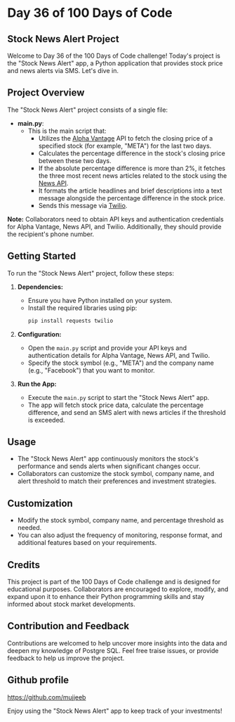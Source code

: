 # Day 36 of 100 Days of Code

## Stock News Alert Project

Welcome to Day 36 of the 100 Days of Code challenge! Today's project is the "Stock News Alert" app, a Python application that provides stock price and news alerts via SMS. Let's dive in.

## Project Overview

The "Stock News Alert" project consists of a single file:

- **main.py**:
  - This is the main script that:
    - Utilizes the [Alpha Vantage](https://www.alphavantage.co/) API to fetch the closing price of a specified stock (for example, "META") for the last two days.
    - Calculates the percentage difference in the stock's closing price between these two days.
    - If the absolute percentage difference is more than 2%, it fetches the three most recent news articles related to the stock using the [News API](https://newsapi.org/).
    - It formats the article headlines and brief descriptions into a text message alongside the percentage difference in the stock price.
    - Sends this message via [Twilio](https://www.twilio.com/).

**Note:** Collaborators need to obtain API keys and authentication credentials for Alpha Vantage, News API, and Twilio. Additionally, they should provide the recipient's phone number.

## Getting Started

To run the "Stock News Alert" project, follow these steps:

1. **Dependencies:**
   - Ensure you have Python installed on your system.
   - Install the required libraries using pip:
     ```bash
     pip install requests twilio
     ```

2. **Configuration:**
   - Open the `main.py` script and provide your API keys and authentication details for Alpha Vantage, News API, and Twilio.
   - Specify the stock symbol (e.g., "META") and the company name (e.g., "Facebook") that you want to monitor.

3. **Run the App:**
   - Execute the `main.py` script to start the "Stock News Alert" app.
   - The app will fetch stock price data, calculate the percentage difference, and send an SMS alert with news articles if the threshold is exceeded.

## Usage

- The "Stock News Alert" app continuously monitors the stock's performance and sends alerts when significant changes occur.
- Collaborators can customize the stock symbol, company name, and alert threshold to match their preferences and investment strategies.

## Customization

- Modify the stock symbol, company name, and percentage threshold as needed.
- You can also adjust the frequency of monitoring, response format, and additional features based on your requirements.

## Credits

This project is part of the 100 Days of Code challenge and is designed for educational purposes. Collaborators are encouraged to explore, modify, and expand upon it to enhance their Python programming skills and stay informed about stock market developments.


## Contribution and Feedback

Contributions are welcomed to help uncover more insights into the data and deepen my knowledge of Postgre SQL. Feel free traise issues, or provide feedback to help us improve the project.


## Github profile
https://github.com/mujjeeb

Enjoy using the "Stock News Alert" app to keep track of your investments!